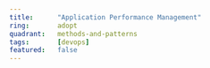 ```yaml
---
title:      "Application Performance Management"
ring:       adopt
quadrant:   methods-and-patterns
tags:       [devops]
featured:   false
---
```



